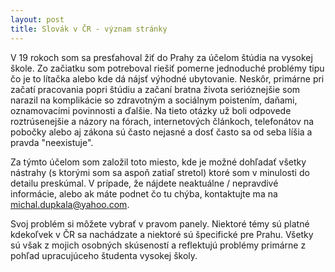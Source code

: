 ```yaml
---
layout: post
title: Slovák v ČR - význam stránky
---
```


V 19 rokoch som sa presťahoval žiť do Prahy za účelom štúdia na vysokej škole. Zo začiatku som potreboval riešiť pomerne jednoduché problémy tipu čo je to lítačka alebo kde dá nájsť výhodné ubytovanie. Neskôr, primárne pri začatí pracovania popri štúdiu a začaní bratna života serióznejšie som narazil na komplikácie so zdravotným a sociálnym poistením, daňami, oznamovacími povinnosti a ďalšie. Na tieto otázky už boli odpovede roztrúsenejšie a názory na fórach, internetových článkoch, telefonátov na pobočky alebo aj zákona sú často nejasné a dosť často sa od seba líšia a pravda "neexistuje". 

Za týmto účelom som založil toto miesto, kde je možné dohľadať všetky nástrahy (s ktorými som sa aspoň zatiaľ stretol) ktoré som v minulosti do detailu preskúmal. V prípade, že nájdete neaktuálne / nepravdivé informácie, alebo ak máte podnet čo tu chýba, kontaktujte ma na michal.dupkala@yahoo.com.   

Svoj problém si môžete vybrať v pravom panely. Niektoré témy sú platné kdekoľvek v ČR sa nachádzate a niektoré sú špecifické pre Prahu. Všetky sú však z mojich osobných skúseností a reflektujú problémy primárne z pohľad upracujúceho študenta vysokej školy.